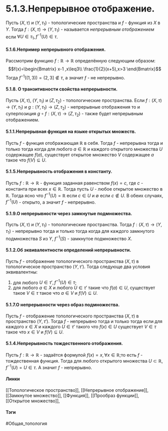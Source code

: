 # 5.1.3.Непрерывное отображение.
Пусть $(X,\tau)$ и $(Y,\tau_{1})$  - топологические пространства и $f$ - функция из $X$ в $Y$. Тогда $f:(X,\tau)\rightarrow(Y,\tau_{1})$ - называется *непрерывным отображением* если $\forall U\in\tau_{1},f^{-1}(U)\in\tau$.

#### 5.1.6.Непример непрерывного отображения.
Рассмотрим функцию $f:\mathbb{R}\rightarrow\mathbb{R}$ определённую следующим образом: 
$$f(x)=\begin{Bmatrix}
x-1 ,x\leq3\\
\frac{1}{2}(x+5),x>3
\end{Bmatrix}$$
Тогда $f^{-1}((1,3))=(2,3]\notin\tau$, а значит $f$ - не непрерывно. 

#### 5.1.8. О транзитивности свойства непрерывности.
Пусть $(X,\tau)$, $(Y,\tau_{1})$ и $(Z,\tau_{2})$ - топологические пространства. Если $f:(X,\tau)\rightarrow(Y,\tau_{1})$ и $g:(Y,\tau_{1})\rightarrow(Z,\tau_{2})$ - непрерывные отображения то и суперпозиция $g\circ f:(X,\tau)\rightarrow(Z,\tau_{2})$ - также будет непрерывным отображением. 

#### 5.1.1.Непрерывная функция на языке открытых множеств.
Пусть $f$ - функция отображающая $\mathbb{R}$ в себя. Тогда $f$ - непрерывна тогда и только тогда когда для любого $a\in\mathbb{R}$ и каждого открытого множества $U$ содержащее $f(a)$, существует открытое множество $V$ содержащее $a$ такое что $f(V)\subseteq U$.

#### 5.1.5.Непрерывность отображения в константу.
Пусть $f:\mathbb{R}\rightarrow\mathbb{R}$ - функция заданная равенством $f(x)=c$, где $c$ - константа при всех $x\in\mathbb{R}$. Тогда пусть $U$ - любое открытое множество в $\mathbb{R}$. Тогда ясно что $f^{-1}(U)=\mathbb{R}$ если $c\in U$ и $\emptyset$ если $c\notin U$. В обеих случаях, $f^{-1}(U)$ - открыто, а значит $f$ - непрерывно.

#### 5.1.9.О непрерывности через замкнутые подмножества.
Пусть $(X,\tau)$ и $(Y,\tau_{1})$ - топологические пространства. Тогда $f:(X,\tau)\rightarrow(Y,\tau_{1})$ - непрерывно тогда и только тогда когда для каждого замкнутого подмножества $S$ из $Y$, $f^{-1}(S)$ - замкнутое подмножество $X$.

#### 5.1.2.Об эквивалентности определений непрерывности.
Пусть $f$ - отображение топологического пространства $(X,\tau)$ в топологическое пространство $(Y,\tau')$. Тогда следующе два условия эквивалентны:
1. для любого $U\in\tau',f^{-1}(U)\in\tau$;
2. для любого $a\in X$ и любого $U\in\tau'$ такие что $f(a)\in U$, существует такое $V\in\tau$ такое что $a\in V$ и $f(V)\subseteq U$.

#### 5.1.7.О непрерывности через образ подмножества.
Пусть $f$ - отображение топологического пространства $(X,\tau)$ в пространство $(Y,\tau')$. Тогда $f$ - непрерывно тогда и только тогда если для каждого $x\in X$ и каждого $U\in\tau'$ такого что $f(x)\in U$ существует $V\in\tau$ такое что $x\in V$ и $f(V)\subseteq U$.

#### 5.1.4.Непрерывность тождественного отображения.
Пусть $f:\mathbb{R}\rightarrow\mathbb{R}$ - задаётся формулой $f(x)=x,\forall x\in\mathbb{R}$;то есть $f$ - тождественная функция. Тогда для любого открытого множества $U\subset\mathbb{R}$, $f^{-1}(U)=U\in\tau$. А значит $f$ - непрерывно.

#### Линки
[[Топологическое пространство]],
[[Непрерывное отображение]],
[[Замкнутое множество]],
[[Функция]],
[[Прообраз функции]],
[[Открытое множество]],

#### Тэги
#Общая_топология 